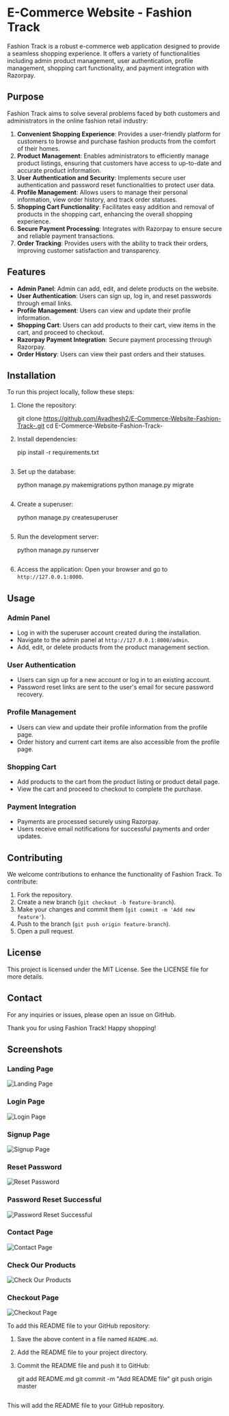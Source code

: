 # E-Commerce Website - Fashion Track

Fashion Track is a robust e-commerce web application designed to provide a seamless shopping experience. It offers a variety of functionalities including admin product management, user authentication, profile management, shopping cart functionality, and payment integration with Razorpay.

## Purpose

Fashion Track aims to solve several problems faced by both customers and administrators in the online fashion retail industry:

1. **Convenient Shopping Experience**: Provides a user-friendly platform for customers to browse and purchase fashion products from the comfort of their homes.
2. **Product Management**: Enables administrators to efficiently manage product listings, ensuring that customers have access to up-to-date and accurate product information.
3. **User Authentication and Security**: Implements secure user authentication and password reset functionalities to protect user data.
4. **Profile Management**: Allows users to manage their personal information, view order history, and track order statuses.
5. **Shopping Cart Functionality**: Facilitates easy addition and removal of products in the shopping cart, enhancing the overall shopping experience.
6. **Secure Payment Processing**: Integrates with Razorpay to ensure secure and reliable payment transactions.
7. **Order Tracking**: Provides users with the ability to track their orders, improving customer satisfaction and transparency.

## Features

- **Admin Panel**: Admin can add, edit, and delete products on the website.
- **User Authentication**: Users can sign up, log in, and reset passwords through email links.
- **Profile Management**: Users can view and update their profile information.
- **Shopping Cart**: Users can add products to their cart, view items in the cart, and proceed to checkout.
- **Razorpay Payment Integration**: Secure payment processing through Razorpay.
- **Order History**: Users can view their past orders and their statuses.

## Installation

To run this project locally, follow these steps:

1. Clone the repository:

    git clone https://github.com/Avadhesh2/E-Commerce-Website-Fashion-Track-.git
    cd E-Commerce-Website-Fashion-Track-
 

2. Install dependencies:

  
    pip install -r requirements.txt
    ```

3. Set up the database:

  
    python manage.py makemigrations
    python manage.py migrate
    ```

4. Create a superuser:

    python manage.py createsuperuser
    ```

5. Run the development server:

  
    python manage.py runserver
    ```

6. Access the application: Open your browser and go to `http://127.0.0.1:8000`.

## Usage

### Admin Panel

- Log in with the superuser account created during the installation.
- Navigate to the admin panel at `http://127.0.0.1:8000/admin`.
- Add, edit, or delete products from the product management section.

### User Authentication

- Users can sign up for a new account or log in to an existing account.
- Password reset links are sent to the user's email for secure password recovery.

### Profile Management

- Users can view and update their profile information from the profile page.
- Order history and current cart items are also accessible from the profile page.

### Shopping Cart

- Add products to the cart from the product listing or product detail page.
- View the cart and proceed to checkout to complete the purchase.

### Payment Integration

- Payments are processed securely using Razorpay.
- Users receive email notifications for successful payments and order updates.

## Contributing

We welcome contributions to enhance the functionality of Fashion Track. To contribute:

1. Fork the repository.
2. Create a new branch (`git checkout -b feature-branch`).
3. Make your changes and commit them (`git commit -m 'Add new feature'`).
4. Push to the branch (`git push origin feature-branch`).
5. Open a pull request.

## License

This project is licensed under the MIT License. See the LICENSE file for more details.

## Contact

For any inquiries or issues, please open an issue on GitHub.

Thank you for using Fashion Track! Happy shopping!

## Screenshots

### Landing Page
![Landing Page](path/to/landing-page-image.png)

### Login Page
![Login Page](path/to/login-page-image.png)

### Signup Page
![Signup Page](path/to/signup-page-image.png)

### Reset Password
![Reset Password](path/to/reset-password-image.png)

### Password Reset Successful
![Password Reset Successful](path/to/password-reset-successful-image.png)

### Contact Page
![Contact Page](path/to/contact-page-image.png)

### Check Our Products
![Check Our Products](path/to/check-our-products-image.png)

### Checkout Page
![Checkout Page](path/to/checkout-page-image.png)



To add this README file to your GitHub repository:

1. Save the above content in a file named `README.md`.
2. Add the README file to your project directory.
3. Commit the README file and push it to GitHub:

    git add README.md
    git commit -m "Add README file"
    git push origin master
    ```

This will add the README file to your GitHub repository.

